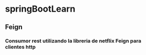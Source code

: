 # springBootLearn
## Feign
### Consumor rest utilizando la libreria de netflix **Feign** para clientes http
